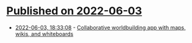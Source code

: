 # [Published on 2022-06-03](index.md)

* [2022-06-03, 18:33:08](https://news.ycombinator.com/item?id=31612007) - [Collaborative worldbuilding app with maps, wikis, and whiteboards](https://www.legendkeeper.com)
